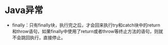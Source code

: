 # Java异常

- finally：只有finally块，执行完之后，才会回来执行try和catch块中的return和throw语句，如果finally中使用了return或者throw等终止方法的语句，则就不会跳回执行，直接停止。